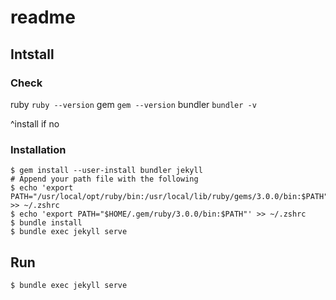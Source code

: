 # readme

## Intstall

### Check
ruby 
`ruby --version`
gem
`gem --version`
bundler
`bundler -v`

^install if no

### Installation 

```
$ gem install --user-install bundler jekyll
# Append your path file with the following
$ echo 'export PATH="/usr/local/opt/ruby/bin:/usr/local/lib/ruby/gems/3.0.0/bin:$PATH"' >> ~/.zshrc
$ echo 'export PATH="$HOME/.gem/ruby/3.0.0/bin:$PATH"' >> ~/.zshrc
$ bundle install
$ bundle exec jekyll serve
```

## Run

`$ bundle exec jekyll serve`